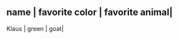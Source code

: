 name | favorite color | favorite animal|
----------------------------------------
Klaus | green         | goat|
